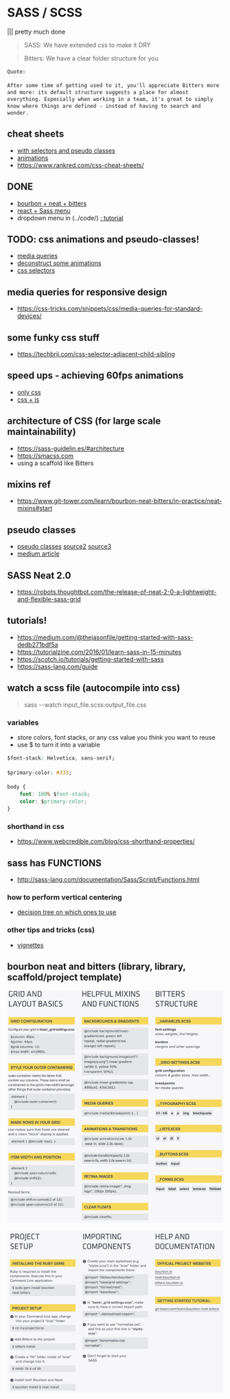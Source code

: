 # SASS / SCSS
||| pretty much done

> SASS: We have extended css to make it DRY

> Bitters: We have a clear folder structure for you

	Quote:

	After some time of getting used to it, you'll appreciate Bitters more and more: its default structure suggests a place for almost everything. Especially when working in a team, it's great to simply know where things are defined - instead of having to search and wonder.

## cheat sheets
- [with selectors and pseudo classes](https://learn-the-web.algonquindesign.ca/topics/css-selectors-units-cheat-sheet/)
- [animations](https://learn-the-web.algonquindesign.ca/topics/css-animations-effects-cheat-sheet/)
- https://www.rankred.com/css-cheat-sheets/

## DONE
- [bourbon + neat + bitters](https://github.com/panzerstadt/tut-sass-bourbon-neat-bitters.git)
- [react + Sass menu](https://codepen.io/panzerstadt/pen/rdONWV?editors=0010)
- dropdown menu in (../code/) [: tutorial](https://medialoot.com/blog/how-to-create-a-responsive-navigation-menu-using-only-css/)

## TODO: css animations and pseudo-classes!
- [media queries](https://css-tricks.com/snippets/css/media-queries-for-standard-devices/)
- [deconstruct some animations](http://freefrontend.com/css-menu/)
- [css selectors](https://medium.com/the-web-crunch-publication/advanced-css-selectors-you-never-knew-about-972d8275d079)

## media queries for responsive design
- https://css-tricks.com/snippets/css/media-queries-for-standard-devices/

## some funky css stuff
- https://techbrij.com/css-selector-adjacent-child-sibling

## speed ups - achieving 60fps animations
- [only css](https://medium.com/outsystems-experts/how-to-achieve-60-fps-animations-with-css3-db7b98610108)
- [css + js](https://medium.com/outsystems-experts/flip-your-60-fps-animations-flip-em-good-372281598865)

## architecture of CSS (for large scale maintainability)
- https://sass-guidelin.es/#architecture
- https://smacss.com
- using a scaffold like Bitters

## mixins ref
- https://www.git-tower.com/learn/bourbon-neat-bitters/in-practice/neat-mixins#start

## pseudo classes
- [pseudo classes](https://css-tricks.com/pseudo-class-selectors/) [source2](https://www.smashingmagazine.com/2016/05/an-ultimate-guide-to-css-pseudo-classes-and-pseudo-elements/) [source3](https://htmldog.com/guides/css/intermediate/pseudoclasses/)
- [medium article](https://medium.com/the-web-crunch-publication/advanced-css-selectors-you-never-knew-about-972d8275d079)

## SASS Neat 2.0
- https://robots.thoughtbot.com/the-release-of-neat-2-0-a-lightweight-and-flexible-sass-grid

## tutorials!
- https://medium.com/@thejasonfile/getting-started-with-sass-dedb271bdf5a
- https://tutorialzine.com/2016/01/learn-sass-in-15-minutes
- https://scotch.io/tutorials/getting-started-with-sass
- https://sass-lang.com/guide

## watch a scss file (autocompile into css)
> sass --watch input_file.scss:output_file.css

### variables
- store colors, font stacks, or any css value you think you want to reuse
- use $ to turn it into a variable

```css
$font-stack: Helvetica, sans-serif;

$primary-color: #333;

body {
	font: 100% $font-stack;
	color: $primary-color;
}
```

### shorthand in css
- https://www.webcredible.com/blog/css-shorthand-properties/

## sass has FUNCTIONS
- http://sass-lang.com/documentation/Sass/Script/Functions.html

### how to perform vertical centering
- [decision tree on which ones to use](https://css-tricks.com/centering-css-complete-guide/)

### other tips and tricks (css)
- [vignettes](http://nimbupani.com/vignettes-with-css3-box-shadows.html)

## bourbon neat and bitters (library, library, scaffold/project template)

![bourbon01](./images/bourbon-01.jpg)

![bourbon02](./images/bourbon-02.jpg)
